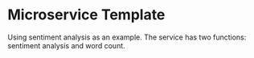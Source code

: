 # Microservice Template
Using sentiment analysis as an example. The service has two functions: sentiment analysis and word count.
